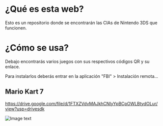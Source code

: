 # ¿Qué es esta web?
Esto es un repositorio donde se encontrarán las CIAs de Nintendo 3DS que funcionen.

# ¿Cómo se usa?
Debajo encontrarás varios juegos con sus respectivos códigos QR y su enlace.

Para instalarlos deberás entrar en la aplicación "FBI" > Instalación remota...


## Mario Kart 7

https://drive.google.com/file/d/1FTXZVdvMAJkhCNIyYpBCpOWLBtydOLur/view?usp=drivesdk

![Image text](https://github.com/El-magoXD/CIAS-3DS/commit/856207c4d235689b835efe898b5db506123674a2#diff-debabce8cd47861f2fca067bc3bb907d27c15ecb9a22129b37bb8a3db0bd16dd)
